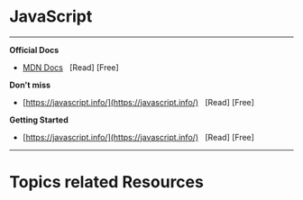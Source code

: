 # JavaScript
****
**Official Docs** 

- [MDN Docs](https://developer.mozilla.org/en-US/docs/Web/JavaScript)  &nbsp; [Read] [Free]  




**Don\'t miss**

- [https://javascript.info/](https://javascript.info/)  &nbsp; [Read] [Free]




**Getting Started** 

- [https://javascript.info/](https://javascript.info/)  &nbsp; [Read] [Free]

**************************






# Topics related Resources